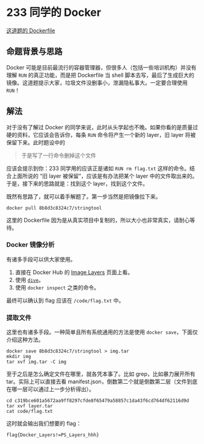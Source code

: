 # 233 同学的 Docker

[这道题的 Dockerfile](./src/Dockerfile)

## 命题背景与思路

Docker 可能是目前最流行的容器管理器，但很多人（包括一些培训机构）并没有理解 `RUN` 的真正功能，而是把 Dockerfile 当 shell 脚本去写，最后了生成巨大的镜像。这道题提示大家，垃圾文件没删事小，泄漏隐私事大。一定要合理使用 `RUN`！

## 解法

对于没有了解过 Docker 的同学来说，此时从头学起也不晚。如果你看的是质量过硬的资料，它应该会告诉你，每条 `RUN` 命令将产生一个新的 layer，旧 layer 将被保留下来。此时题设中的

> 于是写了一行命令删掉这个文件

应该会提示到你：233 同学用的应该正是诸如 `RUN rm flag.txt` 这样的命令。结合上面所说的 “旧 layer 被保留”，应该是有办法把某个 layer 中的文件取出来的。于是，接下来的思路就是：找到这个 layer，找到这个文件。

既然有思路了，就可以着手解题了。第一步当然是把镜像拉下来。

```
docker pull 8b8d3c8324c7/stringtool
```

这里的 Dockerfile 因为是从真实项目中复制的，所以大小也非常真实，请耐心等待。

### Docker 镜像分析

有诸多手段可以供大家使用。

1. 直接在 Docker Hub 的 [Image Layers](https://hub.docker.com/layers/8b8d3c8324c7/stringtool/latest/images/sha256-aef87a00ad7a4e240e4b475ea265d3818c694034c26ec227d8d4f445f3d93152?context=repo) 页面上看。
2. 使用 [`dive`](https://github.com/wagoodman/dive)。
3. 使用 `docker inspect` 之类的命令。

最终可以确认到 flag 应该在 `/code/flag.txt` 中。

### 提取文件

这里也有诸多手段。一种简单且所有系统通用的方法是使用 `docker save`，下面仅介绍这种方法。

```
docker save 8b8d3c8324c7/stringtool > img.tar
mkdir img
tar xvf img.tar -C img
```

至于之后是怎么确定文件在哪里，就各凭本事了。比如 grep，比如暴力展开所有 tar。实际上可以直接去看 manifest.json，倒数第二个就是倒数第二层（文件到底在哪一层可以通过上一步分析得出）。

```
cd c319bce601a5672aa9ff8297cfde8f65479a58857c1da43f6cd764df62116d9d
tar xvf layer.tar
cat code/flag.txt
```

这时就会输出我们想要的 flag：

```
flag{Docker_Layers!=PS_Layers_hhh}
```
